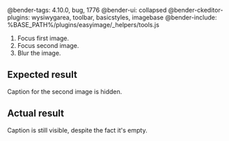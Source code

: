 @bender-tags: 4.10.0, bug, 1776
@bender-ui: collapsed
@bender-ckeditor-plugins: wysiwygarea, toolbar, basicstyles, imagebase
@bender-include: %BASE_PATH%/plugins/easyimage/_helpers/tools.js

1. Focus first image.
1. Focus second image.
1. Blur the image.

## Expected result

Caption for the second image is hidden.

## Actual result
Caption is still visible, despite the fact it's empty.
